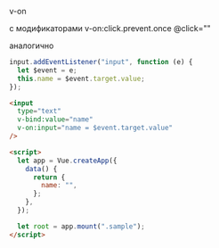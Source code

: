 v-on

c модификаторами v-on:click.prevent.once @click=""

аналогично

```js
input.addEventListener("input", function (e) {
  let $event = e;
  this.name = $event.target.value;
});
```

```html
<input
  type="text"
  v-bind:value="name"
  v-on:input="name = $event.target.value"
/>

<script>
  let app = Vue.createApp({
    data() {
      return {
        name: "",
      };
    },
  });

  let root = app.mount(".sample");
</script>
```

